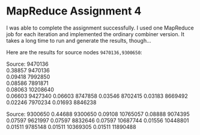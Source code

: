 # MapReduce Assignment 4
I was able to complete the assignment successfully. I used one MapReduce job for each iteration and implemented the ordinary combiner version. It takes a long time to run and generate the results, though...

Here are the results for source nodes `9470136,9300650`:

Source: 9470136<br>
0.38857 9470136<br>
0.09418 7992850<br>
0.08586 7891871<br>
0.08063 10208640<br>
0.06603 9427340
0.06603 8747858
0.03546 8702415
0.03183 8669492
0.02246 7970234
0.01693 8846238

Source: 9300650
0.44688 9300650
0.09108 10765057
0.08888 9074395
0.07597 9621997
0.07597 8832646
0.07597 10687744
0.01556 10448801
0.01511 9785148
0.01511 10369305
0.01511 11890488
